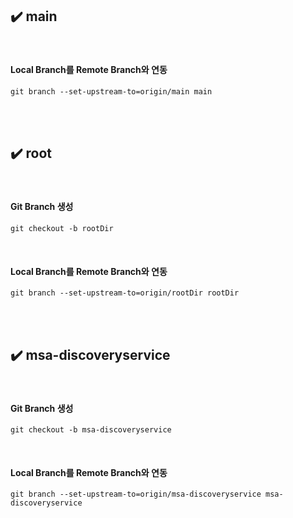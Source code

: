 ## ✔️ main

<br/>

#### Local Branch를 Remote Branch와 연동

```git
git branch --set-upstream-to=origin/main main
```

<br/>
<br/>

## ✔️ root

<br/>

#### Git Branch 생성

```git
git checkout -b rootDir
```

<br/>


#### Local Branch를 Remote Branch와 연동

```git
git branch --set-upstream-to=origin/rootDir rootDir
```

<br/>
<br/>

## ✔️ msa-discoveryservice

<br/>

#### Git Branch 생성

```git
git checkout -b msa-discoveryservice
```

<br/>


#### Local Branch를 Remote Branch와 연동

```git
git branch --set-upstream-to=origin/msa-discoveryservice msa-discoveryservice
```

<br/>
<br/>